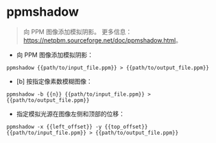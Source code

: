 # ppmshadow

> 向 PPM 图像添加模拟阴影。
> 更多信息：<https://netpbm.sourceforge.net/doc/ppmshadow.html>。

- 向 PPM 图像添加模拟阴影：

`ppmshadow {{path/to/input_file.ppm}} > {{path/to/output_file.ppm}}`

- [b] 按指定像素数模糊图像：

`ppmshadow -b {{n}} {{path/to/input_file.ppm}} > {{path/to/output_file.ppm}}`

- 指定模拟光源在图像左侧和顶部的位移：

`ppmshadow -x {{left_offset}} -y {{top_offset}} {{path/to/input_file.ppm}} > {{path/to/output_file.ppm}}`